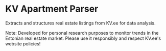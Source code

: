 # KV Apartment Parser

Extracts and structures real estate listings from KV.ee for data analysis.

Note:
Developed for personal research purposes to monitor trends in the Estonian real estate market. Please use it responsibly and respect KV.ee's website policies!
